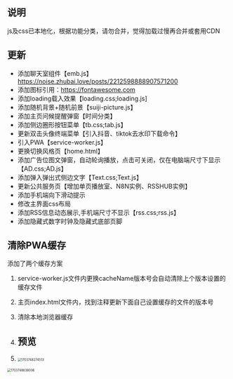 ## 说明

js及css已本地化，根据功能分类，请勿合并，觉得加载过慢再合并或套用CDN

## 更新

- 添加聊天室组件【emb.js】https://noise.zhubai.love/posts/2212598888907571200
- 添加图标引用：https://fontawesome.com
- 添加loading载入效果【loading.css;loading.js]
- 添加随机背景+随机前景【suiji-picture.js】
- 添加主页问候提醒弹窗【时间分类】
- 添加侧边圈形按钮菜单【tb.css;tab.js】
- 更新双击头像终端菜单【引入抖音、tiktok去水印下载命令】
- 引入PWA【service-worker.js】
- 更换切换风格页【home.html】
- 添加广告位图文弹窗，自动轮询播放，点击可关闭，仅在电脑端尺寸下显示【AD.css;AD.js】
- 添加弹入弹出式侧边文字【Text.css;Text.js】
- 更新公共服务页【增加单页播放室、N8N实例、RSSHUB实例】
- 添加手机端向下滑动提示
- 修改主界面css布局
- 添加RSS信息动态展示,手机端尺寸不显示【rss.css;rss.js】
- 添加隐藏式数字时钟及隐藏式底部页脚

## 清除PWA缓存

添加了两个缓存方案

1. service-worker.js文件内更换cacheName版本号会自动清除上个版本设置的缓存文件

2. 主页index.html文件内，找到注释<!-- 添加版本号-每次更新要改版本号才会刷新缓存 -->更新下面自己设置缓存的文件的版本号

3. 清除本地浏览器缓存

4. ## 预览

5. <img src="https://jsd.onmicrosoft.cn/gh/rcy1314/tuchuang@main/uPic/1703748274513.png" alt="1703748274513" style="zoom:50%;" />

<img src="https://jsd.onmicrosoft.cn/gh/rcy1314/tuchuang@main/uPic/1703748638036.png" alt="1703748638036" style="zoom: 50%;" />
